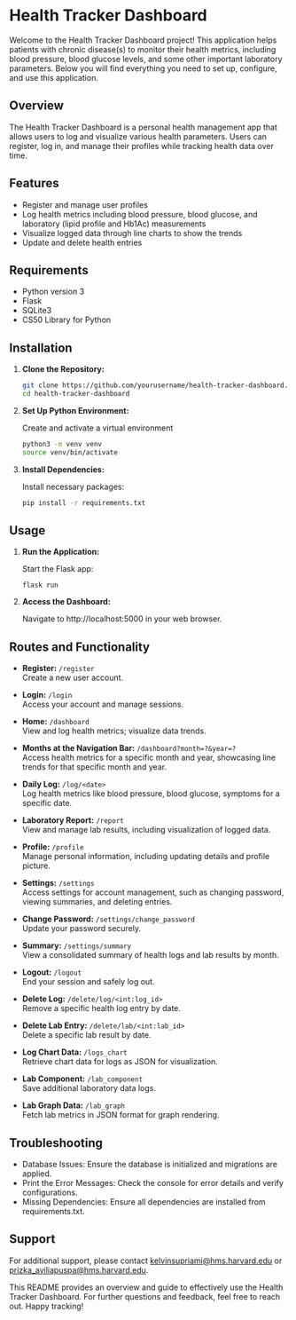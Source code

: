 # Health Tracker Dashboard

Welcome to the Health Tracker Dashboard project! This application helps patients with chronic disease(s) to monitor their health metrics, including blood pressure, blood glucose levels, and some other important laboratory parameters. Below you will find everything you need to set up, configure, and use this application.


## Overview

The Health Tracker Dashboard is a personal health management app that allows users to log and visualize various health parameters. Users can register, log in, and manage their profiles while tracking health data over time.


## Features

- Register and manage user profiles
- Log health metrics including blood pressure, blood glucose, and laboratory (lipid profile and Hb1Ac) measurements
- Visualize logged data through line charts to show the trends
- Update and delete health entries


## Requirements

- Python version 3
- Flask
- SQLite3
- CS50 Library for Python


## Installation

1. **Clone the Repository:**

   ```bash
   git clone https://github.com/yourusername/health-tracker-dashboard.git
   cd health-tracker-dashboard
   ```

2. **Set Up Python Environment:**

    Create and activate a virtual environment
    ```bash
    python3 -m venv venv
    source venv/bin/activate
    ```

3. **Install Dependencies:**

    Install necessary packages:
    ```bash
    pip install -r requirements.txt
    ```
    

## Usage

1. **Run the Application:**

    Start the Flask app:
    ```
    flask run
    ```

2. **Access the Dashboard:**

    Navigate to http://localhost:5000 in your web browser.


## Routes and Functionality

- **Register:** `/register`  
  Create a new user account.

- **Login:** `/login`  
  Access your account and manage sessions.

- **Home:** `/dashboard`  
  View and log health metrics; visualize data trends.

- **Months at the Navigation Bar:** `/dashboard?month=?&year=?`  
  Access health metrics for a specific month and year, showcasing line trends for that specific month and year.

- **Daily Log:** `/log/<date>`  
  Log health metrics like blood pressure, blood glucose, symptoms for a specific date.

- **Laboratory Report:** `/report`  
  View and manage lab results, including visualization of logged data.

- **Profile:** `/profile`  
  Manage personal information, including updating details and profile picture.

- **Settings:** `/settings`  
  Access settings for account management, such as changing password, viewing summaries, and deleting entries.

- **Change Password:** `/settings/change_password`  
  Update your password securely.

- **Summary:** `/settings/summary`  
  View a consolidated summary of health logs and lab results by month.

- **Logout:** `/logout`  
  End your session and safely log out.

- **Delete Log:** `/delete/log/<int:log_id>`  
  Remove a specific health log entry by date.

- **Delete Lab Entry:** `/delete/lab/<int:lab_id>`  
  Delete a specific lab result by date.

- **Log Chart Data:** `/logs_chart`  
  Retrieve chart data for logs as JSON for visualization.

- **Lab Component:** `/lab_component`  
  Save additional laboratory data logs.

- **Lab Graph Data:** `/lab_graph`  
  Fetch lab metrics in JSON format for graph rendering.


## Troubleshooting

- Database Issues: Ensure the database is initialized and migrations are applied.
- Print the Error Messages: Check the console for error details and verify configurations.
- Missing Dependencies: Ensure all dependencies are installed from requirements.txt.


## Support

For additional support, please contact kelvinsupriami@hms.harvard.edu or prizka_aviliapuspa@hms.harvard.edu.

This README provides an overview and guide to effectively use the Health Tracker Dashboard. For further questions and feedback, feel free to reach out. Happy tracking!
